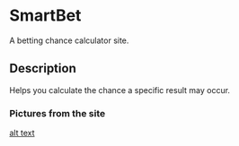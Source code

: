 # SmartBet 

A betting chance calculator site.

## Description

Helps you calculate the chance a specific result may occur.

### Pictures from the site

[alt text](https://raw.githubusercontent.com/username/projectname/branch/path/to/img.png)